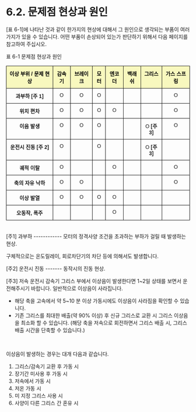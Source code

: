 ﻿# 6.2. 문제점 현상과 원인 

[표 6-1]에 나타난 것과 같이 한가지의 현상에 대해서 그 원인으로 생각되는 부품이 여러 가지가 있을 수 있습니다. 
어떤 부품이 손상되어 있는가 판단하기 위해서 다음 페이지를 참고하여 주십시오.

표 6-1 문제점 현상과 원인
<style type="text/css">
.tg  {border-collapse:collapse;border-spacing:0;}
.tg td{border-color:black;border-style:solid;border-width:1px;font-family:Arial, sans-serif;font-size:14px;
  overflow:hidden;padding:10px 5px;word-break:normal;}
.tg th{border-color:black;border-style:solid;border-width:1px;font-family:Arial, sans-serif;font-size:14px;
  font-weight:normal;overflow:hidden;padding:10px 5px;word-break:normal;}
.tg .tg-baqh{text-align:center;vertical-align:top}
.tg .tg-62g5{font-weight:bold; background-color:#f8f8be;color:#000000;text-align:center;vertical-align:top}
.tg .tg-amwm{font-weight:bold;text-align:center;vertical-align:top}
</style>
<table class="tg">
<thead>
  <tr>
    <th class="tg-62g5">이상 부위 / 문제 현상</th>
    <th class="tg-62g5">감속기</th>
    <th class="tg-62g5">브레이크</th>
    <th class="tg-62g5">모터</th>
    <th class="tg-62g5">엔코더</th>
    <th class="tg-62g5">백래쉬</th>
    <th class="tg-62g5">그리스</th>
    <th class="tg-62g5">가스 스프링</th>
  </tr>
</thead>
<tbody>
  <tr>
    <td class="tg-amwm">과부하 [주 1]</td>
    <td class="tg-baqh">O</td>
    <td class="tg-baqh">O</td>
    <td class="tg-baqh">O</td>
    <td class="tg-baqh"></td>
    <td class="tg-baqh"></td>
    <td class="tg-baqh"></td>
    <td class="tg-baqh">O</td>
  </tr>
  <tr>
    <td class="tg-amwm">위치 편차</td>
    <td class="tg-baqh">O</td>
    <td class="tg-baqh">O</td>
    <td class="tg-baqh">O</td>
    <td class="tg-baqh">O</td>
    <td class="tg-baqh"></td>
    <td class="tg-baqh"></td>
    <td class="tg-baqh">O</td>
  </tr>
  <tr>
    <td class="tg-amwm">이음 발생</td>
    <td class="tg-baqh">O</td>
    <td class="tg-baqh">O</td>
    <td class="tg-baqh">O</td>
    <td class="tg-baqh"></td>
    <td class="tg-baqh"></td>
    <td class="tg-baqh">O <b>[주 3]</b></td>
    <td class="tg-baqh">O</td>
  </tr>
  <tr>
    <td class="tg-amwm">운전시 진동 [주 2]</td>
    <td class="tg-baqh">O</td>
    <td class="tg-baqh"></td>
    <td class="tg-baqh">O</td>
    <td class="tg-baqh"></td>
    <td class="tg-baqh"></td>
    <td class="tg-baqh">O <b>[주 3]</b></td>
    <td class="tg-baqh"></td>
  </tr>
  <tr>
    <td class="tg-amwm">궤적 이탈</td>
    <td class="tg-baqh">O</td>
    <td class="tg-baqh"></td>
    <td class="tg-baqh"></td>
    <td class="tg-baqh">O</td>
    <td class="tg-baqh"></td>
    <td class="tg-baqh"></td>
    <td class="tg-baqh">O</td>
  </tr>
  <tr>
    <td class="tg-amwm">축의 자유 낙하</td>
    <td class="tg-baqh">O</td>
    <td class="tg-baqh">O</td>
    <td class="tg-baqh"></td>
    <td class="tg-baqh"></td>
    <td class="tg-baqh"></td>
    <td class="tg-baqh"></td>
    <td class="tg-baqh">O</td>
  </tr>
  <tr>
    <td class="tg-amwm">이상 발열</td>
    <td class="tg-baqh">O</td>
    <td class="tg-baqh">O</td>
    <td class="tg-baqh">O</td>
    <td class="tg-baqh">O</td>
    <td class="tg-baqh"></td>
    <td class="tg-baqh"></td>
    <td class="tg-baqh"></td>
  </tr>
  <tr>
    <td class="tg-amwm">오동작, 폭주</td>
    <td class="tg-baqh"></td>
    <td class="tg-baqh"></td>
    <td class="tg-baqh"></td>
    <td class="tg-baqh">O</td>
    <td class="tg-baqh"></td>
    <td class="tg-baqh"></td>
    <td class="tg-baqh"></td>
  </tr>
</tbody>
</table>

<br>
[주1] 과부하 ------------	모터의 정격사양 조건을 초과하는 부하가 걸릴 때 발생하는 현상.

구체적으로는 온도릴레이, 회로차단기의 차단 등에 의해서도 발생합니다.

[주2] 운전시 진동 ------- 동작시의 진동 현상.

[주3] 저속 운전시 감속기 그리스 부에서 이상음이 발생한다면 1~2일 상태를 보면서 운전해주시기 바랍니다. 일반적으로 이상음이 사라집니다.

-	해당 축을 고속에서 약 5~10 분 이상 가동시에도 이상음이 사라짐을 확인할 수 있습니다.
-	기존 그리스를 최대한 배출(약 90% 이상) 후 신규 그리스로 교환 시 그리스 이상음을 
최소화 할 수 있습니다.
(해당 축을 저속으로 회전하면서 그리스 배출 시, 그리스 배출 시간을 단축할 수 있습니다.)

<br>

이상음이 발생하는 경우는 대개 다음과 같습니다.
1.	그리스/감속기 교환 후 가동 시
2.	장기간 미사용 후 가동 시
3.	저속에서 가동 시
4.	저온 가동 시
5.	미 지정 그리스 사용 시
6.	사양이 다른 그리스 간 혼유 시
